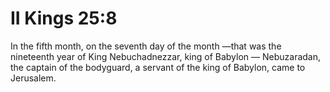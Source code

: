 # II Kings 25:8

In the fifth month, on the seventh day of the month —that was the nineteenth year of King Nebuchadnezzar, king of Babylon — Nebuzaradan, the captain of the bodyguard, a servant of the king of Babylon, came to Jerusalem.
